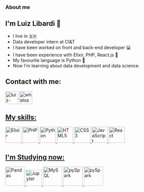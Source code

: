 ### About me
## I'm Luiz Libardi :call_me_hand:
- I live in :brazil:
- Data developer intern at CI&T
- I have been worked on front and back-end developer :computer:
- I have been experience with Elixir, PHP, React.js :space_invader:
- My favourite language is Python :robot:
- Now I'm learning about data development and data science.

## Contact with me:
<a href="https://www.linkedin.com/in/luizlibardi/" target="_blank" rel="external">
<img align="center", alt="luiz-linkedin", heigh="30" width="40" src="https://cdn.jsdelivr.net/gh/devicons/devicon/icons/linkedin/linkedin-plain.svg" style="max-width:100%;">
</a>  <a href="http://wa.me/+5527999014445" target="_blank" rel="external">
<img align="center", alt="whatsapp", heigh="30" width="40" src="https://iconmonstr.com/wp-content/g/gd/makefg.php?i=../assets/preview/2016/png/iconmonstr-whatsapp-1.png&r=0&g=0&b=0" style="max-width:100%;">


## My skills:
<img src="https://cdn.jsdelivr.net/gh/devicons/devicon/icons/elixir/elixir-original-wordmark.svg" alt="Elixir" width="50" heigth="50" style="max-width:100%;"> </img> 
<img src="https://cdn.jsdelivr.net/gh/devicons/devicon/icons/php/php-original.svg" alt="PHP" width="50" heigth="50" style="max-width:100%;">
</img> 
<img src="https://cdn.jsdelivr.net/gh/devicons/devicon/icons/python/python-original-wordmark.svg" alt="Python" width="50" heigth="50" style="max-width:100%;"> </img>
<img src="https://cdn.jsdelivr.net/gh/devicons/devicon/icons/html5/html5-plain-wordmark.svg" alt="HTML5" width="50" heigth="50" style="max-width:100%;"/> 
<img src="https://cdn.jsdelivr.net/gh/devicons/devicon/icons/css3/css3-plain-wordmark.svg" alt="CSS3" width="50" heigth="50" style="max-width:100%;"/> 
<img src="https://cdn.jsdelivr.net/gh/devicons/devicon/icons/javascript/javascript-original.svg" alt="JavaScript" width="50" heigth="50" style="max-width:100%;"/> <img src="https://cdn.jsdelivr.net/gh/devicons/devicon/icons/react/react-original-wordmark.svg" alt="React" width="50" heigth="50" style="max-width:100%;"/>

## I'm Studying now:
<img src="https://cdn.jsdelivr.net/gh/devicons/devicon/icons/pandas/pandas-original-wordmark.svg" alt="Pandas" width="60" heigth="60" style="max-width:100%;" />
<img src="https://cdn.jsdelivr.net/gh/devicons/devicon/icons/jupyter/jupyter-original-wordmark.svg" alt="Jupyter" width="50" heigth="50" style="max-width:100%;"/>
<img src="https://cdn.jsdelivr.net/gh/devicons/devicon/icons/mysql/mysql-original-wordmark.svg" alt="MySQL" width="60" heigth="60" style="max-width:100%;"/>
<img src="https://www.nobleprog.com.br/sites/hitrahr/files/category_images/height100_scale/pyspark_training.png?t=59415bb3" alt="pySpark" width="60" heigth="80" style="max-width:100%;"/>
<img src="https://upload.wikimedia.org/wikipedia/commons/thumb/0/05/Scikit_learn_logo_small.svg/1200px-Scikit_learn_logo_small.svg.png" alt="pySpark" width="60" heigth="80" style="max-width:100%;"/>
